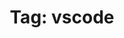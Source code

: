---
layout: tagindex
title: "Tag: vscode"
tag: vscode
description: Visual Studio Code is a popular IDE (integrated development environment) featuring debugging tools and powerful extension support.
---